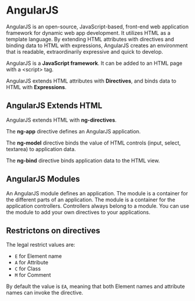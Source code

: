 # AngularJS

AngularJS is an open-source, JavaScript-based, front-end web application framework for dynamic web app development. It utilizes HTML as a template language. By extending HTML attributes with directives and binding data to HTML with expressions, AngularJS creates an environment that is readable, extraordinarily expressive and quick to develop.

AngularJS is a **JavaScript framework**. It can be added to an HTML page with a &lt;script&gt; tag.

AngularJS extends HTML attributes with **Directives**, and binds data to HTML with **Expressions**.

## AngularJS Extends HTML

AngularJS extends HTML with **ng-directives**.

The **ng-app** directive defines an AngularJS application.

The **ng-model** directive binds the value of HTML controls \(input, select, textarea\) to application data.

The **ng-bind** directive binds application data to the HTML view.

## AngularJS Modules

An AngularJS module defines an application. The module is a container for the different parts of an application. The module is a container for the application controllers. Controllers always belong to a module. You can use the module to add your own directives to your applications.

## Restrictons on directives

The legal restrict values are:

* `E` for Element name
* `A` for Attribute
* `C` for Class
* `M` for Comment

By default the value is `EA`, meaning that both Element names and attribute names can invoke the directive.



